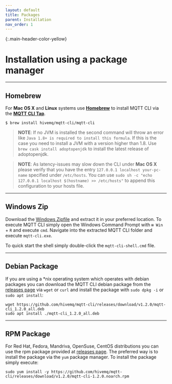 ```yaml
---
layout: default
title: Packages
parent: Installation
nav_order: 1
---
```


{:.main-header-color-yellow}
# Installation using a package manager
*** 

## Homebrew
For **Mac OS X** and **Linux** systems use **[Homebrew](https://brew.sh/)** to install MQTT CLI via the **[MQTT CLI Tap](https://github.com/hivemq/homebrew-mqtt-cli)**.
```
$ brew install hivemq/mqtt-cli/mqtt-cli
```


> **NOTE**: If no JVM is installed the second command will throw an error like `Java 1.8+ is required to install this formula`. 
>If this is the case you need to install a JVM with a version higher than 1.8. Use `brew cask install adoptopenjdk` to install the latest release of adoptopenjdk.    

> **NOTE**: As latency-issues may slow down the CLI under **Mac OS X** please verify that you have the entry ``127.0.0.1 localhost your-pc-name`` specified under ``/etc/hosts``.
You can use ``sudo sh -c "echo 127.0.0.1 localhost $(hostname) >> /etc/hosts"`` to append this configuration to your hosts file.

***

## Windows Zip

Download the [Windows Zipfile](https://github.com/hivemq/mqtt-cli/releases/download/v1.2.0/mqtt-cli-1.2.0-win.zip) and extract it in your preferred location.
To execute MQTT CLI simply open the Windows Command Prompt with `⊞ Win` + `R` and execute `cmd`.
Navigate into the extracted MQTT CLI folder and execute `mqtt-cli.exe`.

To quick start the shell simply double-click the `mqtt-cli-shell.cmd` file.

***

## Debian Package

If you are using a *nix operating system which operates with debian packages you can download the MQTT CLI debian package from the [releases page](https://github.com/hivemq/mqtt-cli/releases) via `wget` or `curl` 
and install the package with `sudo dpkg -i`  or `sudo apt install`:


``` 
wget https://github.com/hivemq/mqtt-cli/releases/download/v1.2.0/mqtt-cli_1.2.0_all.deb
sudo apt install ./mqtt-cli_1.2.0_all.deb
``` 

***

## RPM Package

For Red Hat, Fedora, Mandriva, OpenSuse, CentOS distributions you can use the rpm package provided at [releases page](https://github.com/hivemq/mqtt-cli/releases).
The preferred way is to install the package via the `yum` package manager. To install the package simply execute:

``` 
sudo yum install -y https://github.com/hivemq/mqtt-cli/releases/download/v1.2.0/mqtt-cli-1.2.0.noarch.rpm
```

